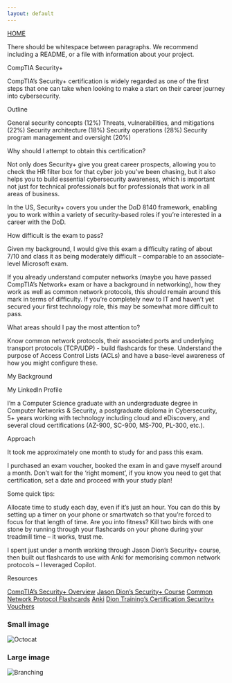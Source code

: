 ```yaml
---
layout: default
---
```


[HOME](./index.md)

There should be whitespace between paragraphs. We recommend including a README, or a file with information about your project.

CompTIA Security+

CompTIA’s Security+ certification is widely regarded as one of the first steps that one can take when looking to make a start on their career journey into cybersecurity. 

Outline 

General security concepts (12%) 
Threats, vulnerabilities, and mitigations (22%) 
Security architecture (18%) 
Security operations (28%) 
Security program management and oversight (20%) 

Why should I attempt to obtain this certification? 

Not only does Security+ give you great career prospects, allowing you to check the HR filter box for that cyber job you’ve been chasing, but it also helps you to build essential cybersecurity awareness, which is important not just for technical professionals but for professionals that work in all areas of business. 

In the US, Security+ covers you under the DoD 8140 framework, enabling you to work within a variety of security-based roles if you’re interested in a career with the DoD. 

How difficult is the exam to pass? 

Given my background, I would give this exam a difficulty rating of about 7/10 and class it as being moderately difficult – comparable to an associate-level Microsoft exam. 

If you already understand computer networks (maybe you have passed CompTIA’s Network+ exam or have a background in networking), how they work as well as common network protocols, this should remain around this mark in terms of difficulty. 
If you’re completely new to IT and haven’t yet secured your first technology role, this may be somewhat more difficult to pass. 

What areas should I pay the most attention to? 

Know common network protocols, their associated ports and underlying transport protocols (TCP/UDP) - build flashcards for these. 
Understand the purpose of Access Control Lists (ACLs) and have a base-level awareness of how you might configure these. 

My Background 

My LinkedIn Profile 

I’m a Computer Science graduate with an undergraduate degree in Computer Networks & Security, a postgraduate diploma in Cybersecurity, 5+ years working with technology including cloud and eDiscovery, and several cloud certifications (AZ-900, SC-900, MS-700, PL-300, etc.). 

Approach 

It took me approximately one month to study for and pass this exam. 

I purchased an exam voucher, booked the exam in and gave myself around a month. Don’t wait for the ‘right moment’, if you know you need to get that certification, set a date and proceed with your study plan! 

Some quick tips: 

Allocate time to study each day, even if it’s just an hour. You can do this by setting up a timer on your phone or smartwatch so that you’re forced to focus for that length of time. 
Are you into fitness? Kill two birds with one stone by running through your flashcards on your phone during your treadmill time – it works, trust me. 

I spent just under a month working through Jason Dion’s Security+ course, then built out flashcards to use with Anki for memorising common network protocols – I leveraged Copilot. 

Resources 

[CompTIA’s Security+ Overview](https://www.comptia.org/en/certifications/security/)
[Jason Dion’s Security+ Course](https://www.udemy.com/course/securityplus/) 
[Common Network Protocol Flashcards](./Common_Network_Protocol_Flashcards.txt)
[Anki](https://apps.ankiweb.net/)
[Dion Training’s Certification Security+ Vouchers](https://www.diontraining.com/products/comptia-security-voucher-gbp-701)

### Small image

![Octocat](https://github.githubassets.com/images/icons/emoji/octocat.png)

### Large image

![Branching](https://guides.github.com/activities/hello-world/branching.png)
